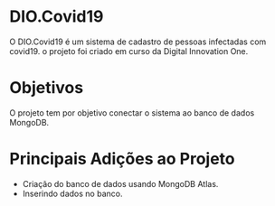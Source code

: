 # DIO.Covid19
O DIO.Covid19 é um sistema de cadastro de pessoas infectadas com covid19. o projeto foi criado em curso da Digital Innovation One.

# Objetivos
O projeto tem por objetivo conectar o sistema ao banco de dados MongoDB.

# Principais Adições ao Projeto
* Criação do banco de dados usando MongoDB Atlas.
* Inserindo dados no banco.
